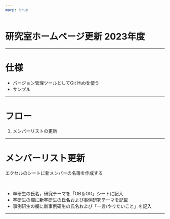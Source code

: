 ```yaml
---
marp: true
---
```

# 研究室ホームページ更新 2023年度



---
# 仕様
- バージョン管理ツールとしてGit Hubを使う
- サンプル

---

# フロー
1. メンバーリストの更新


---
# メンバーリスト更新
エクセルのシートに新メンバーの名簿を作成する

<br>  

- 卒研生の氏名，研究テーマを「OB＆OG」シートに記入
- 卒研生の欄に新卒研生の氏名および事例研究テーマを記載
- 事例研生の欄に新事例研生の氏名および「一言/やりたいこと」を記入

---

